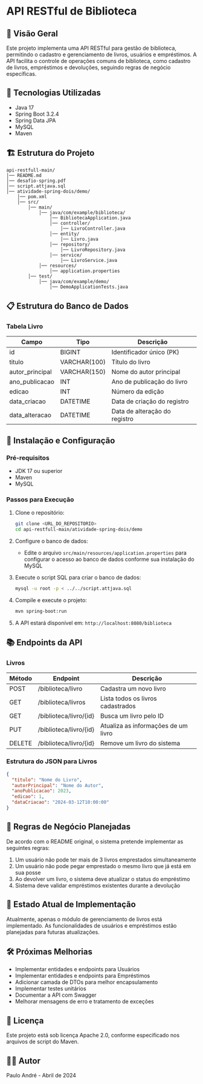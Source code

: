 # API RESTful de Biblioteca

## 📑 Visão Geral

Este projeto implementa uma API RESTful para gestão de biblioteca, permitindo o cadastro e gerenciamento de livros, usuários e empréstimos. A API facilita o controle de operações comuns de biblioteca, como cadastro de livros, empréstimos e devoluções, seguindo regras de negócio específicas.

## 🔧 Tecnologias Utilizadas

- Java 17
- Spring Boot 3.2.4
- Spring Data JPA
- MySQL
- Maven

## 🏗️ Estrutura do Projeto

```
api-restfull-main/
│── README.md
│── desafio-spring.pdf
│── script.attjava.sql
│── atividade-spring-dois/demo/
    │── pom.xml
    │── src/
        │── main/
            │── java/com/example/biblioteca/
                │── BibliotecaApplication.java
                │── controller/
                    │── LivroController.java
                │── entity/
                    │── Livro.java
                │── repository/
                    │── LivroRepository.java
                │── service/
                    │── LivroService.java
            │── resources/
                │── application.properties
        │── test/
            │── java/com/example/demo/
                │── DemoApplicationTests.java
```

## 📋 Estrutura do Banco de Dados

### Tabela Livro

| Campo           | Tipo         | Descrição                     |
|-----------------|--------------|-------------------------------|
| id              | BIGINT       | Identificador único (PK)      |
| titulo          | VARCHAR(100) | Título do livro               |
| autor_principal | VARCHAR(150) | Nome do autor principal       |
| ano_publicacao  | INT          | Ano de publicação do livro    |
| edicao          | INT          | Número da edição              |
| data_criacao    | DATETIME     | Data de criação do registro   |
| data_alteracao  | DATETIME     | Data de alteração do registro |

## 🚀 Instalação e Configuração

### Pré-requisitos

- JDK 17 ou superior
- Maven
- MySQL

### Passos para Execução

1. Clone o repositório:
   ```bash
   git clone <URL_DO_REPOSITORIO>
   cd api-restfull-main/atividade-spring-dois/demo
   ```

2. Configure o banco de dados:
   - Edite o arquivo `src/main/resources/application.properties` para configurar o acesso ao banco de dados conforme sua instalação do MySQL

3. Execute o script SQL para criar o banco de dados:
   ```bash
   mysql -u root -p < ../../script.attjava.sql
   ```

4. Compile e execute o projeto:
   ```bash
   mvn spring-boot:run
   ```

5. A API estará disponível em: `http://localhost:8080/biblioteca`

## 📚 Endpoints da API

### Livros

| Método | Endpoint             | Descrição                          |
|--------|----------------------|------------------------------------|
| POST   | /biblioteca/livro    | Cadastra um novo livro             |
| GET    | /biblioteca/livros   | Lista todos os livros cadastrados  |
| GET    | /biblioteca/livro/{id} | Busca um livro pelo ID            |
| PUT    | /biblioteca/livro/{id} | Atualiza as informações de um livro |
| DELETE | /biblioteca/livro/{id} | Remove um livro do sistema        |

### Estrutura do JSON para Livros

```json
{
  "titulo": "Nome do Livro",
  "autorPrincipal": "Nome do Autor",
  "anoPublicacao": 2023,
  "edicao": 1,
  "dataCriacao": "2024-03-12T10:00:00"
}
```

## 📝 Regras de Negócio Planejadas

De acordo com o README original, o sistema pretende implementar as seguintes regras:

1. Um usuário não pode ter mais de 3 livros emprestados simultaneamente
2. Um usuário não pode pegar emprestado o mesmo livro que já está em sua posse
3. Ao devolver um livro, o sistema deve atualizar o status do empréstimo
4. Sistema deve validar empréstimos existentes durante a devolução

## 🔄 Estado Atual de Implementação

Atualmente, apenas o módulo de gerenciamento de livros está implementado. As funcionalidades de usuários e empréstimos estão planejadas para futuras atualizações.

## 🛠️ Próximas Melhorias

- Implementar entidades e endpoints para Usuários
- Implementar entidades e endpoints para Empréstimos
- Adicionar camada de DTOs para melhor encapsulamento
- Implementar testes unitários
- Documentar a API com Swagger
- Melhorar mensagens de erro e tratamento de exceções

## 📄 Licença

Este projeto está sob licença Apache 2.0, conforme especificado nos arquivos de script do Maven.

## 👨‍💻 Autor

Paulo André - Abril de 2024

